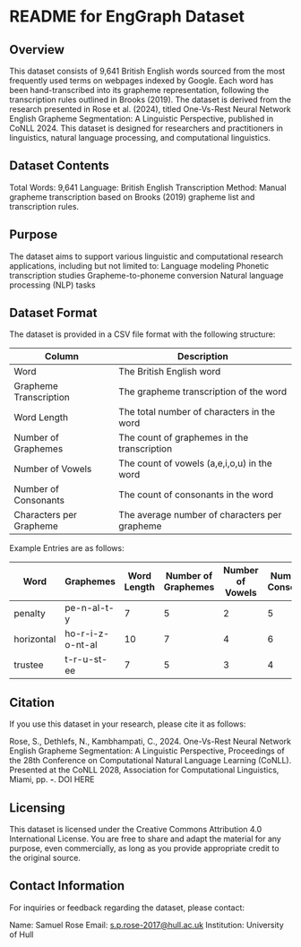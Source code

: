 # README for EngGraph Dataset

## Overview
This dataset consists of 9,641 British English words sourced from the most frequently used terms on webpages indexed by Google. Each word has been hand-transcribed into its grapheme representation, following the transcription rules outlined in Brooks (2019). The dataset is derived from the research presented in Rose et al. (2024), titled One-Vs-Rest Neural Network English Grapheme Segmentation: A Linguistic Perspective, published in CoNLL 2024. This dataset is designed for researchers and practitioners in linguistics, natural language processing, and computational linguistics.

## Dataset Contents
Total Words: 9,641
Language: British English
Transcription Method: Manual grapheme transcription based on Brooks (2019) grapheme list and transcription rules.

## Purpose
The dataset aims to support various linguistic and computational research applications, including but not limited to:
  Language modeling
  Phonetic transcription studies
  Grapheme-to-phoneme conversion
  Natural language processing (NLP) tasks

## Dataset Format
The dataset is provided in a CSV file format with the following structure:

|Column	|Description|
|-------|-----------|
| Word | The British English word |
| Grapheme Transcription | The grapheme transcription of the word |
| Word Length | The total number of characters in the word |
| Number of Graphemes | The count of graphemes in the transcription |
| Number of Vowels | The count of vowels (a,e,i,o,u) in the word |
| Number of Consonants | The count of consonants in the word |
| Characters per Grapheme | The average number of characters per grapheme |

Example Entries are as follows:

| Word | Graphemes | Word Length | Number of Graphemes | Number of Vowels | Number of Consonants | Characters per Grapheme |
|------|-----------|-------------|---------------------|------------------|----------------------|-------------------------|
| penalty | pe-n-al-t-y | 7 | 5 | 2 | 5 | 1.4 |
| horizontal | ho-r-i-z-o-nt-al | 10 | 7 | 4 | 6 | 1.42857 |
| trustee | t-r-u-st-ee | 7 | 5 | 3 | 4 | 1.4 |

 ## Citation
If you use this dataset in your research, please cite it as follows:

Rose, S., Dethlefs, N., Kambhampati, C., 2024. One-Vs-Rest Neural Network English Grapheme Segmentation: A Linguistic Perspective, Proceedings of the 28th Conference on Computational Natural Language Learning (CoNLL). Presented at the CoNLL 2028, Association for Computational Linguistics, Miami, pp. ___-___. DOI HERE

## Licensing
This dataset is licensed under the Creative Commons Attribution 4.0 International License. You are free to share and adapt the material for any purpose, even commercially, as long as you provide appropriate credit to the original source.

## Contact Information
For inquiries or feedback regarding the dataset, please contact:

Name: Samuel Rose
Email: s.p.rose-2017@hull.ac.uk
Institution: University of Hull
